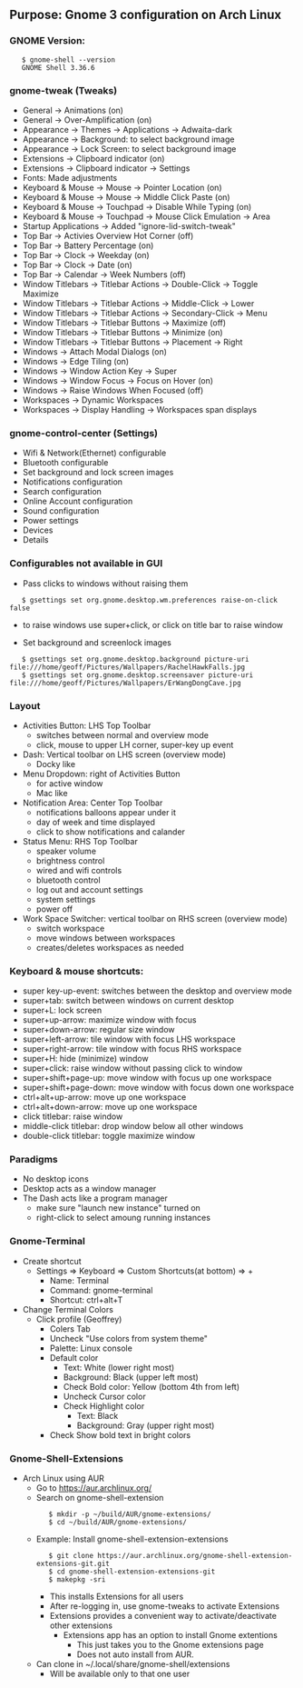 ## Purpose: Gnome 3 configuration on Arch Linux

### GNOME Version:
```
   $ gnome-shell --version
   GNOME Shell 3.36.6
```
### gnome-tweak (Tweaks)
* General -> Animations (on)
* General -> Over-Amplification (on)
* Appearance -> Themes -> Applications -> Adwaita-dark
* Appearance -> Background: to select background image
* Appearance -> Lock Screen: to select background image
* Extensions -> Clipboard indicator (on)
* Extensions -> Clipboard indicator -> Settings
* Fonts: Made adjustments
* Keyboard & Mouse -> Mouse -> Pointer Location (on)
* Keyboard & Mouse -> Mouse -> Middle Click Paste (on)
* Keyboard & Mouse -> Touchpad -> Disable While Typing (on)
* Keyboard & Mouse -> Touchpad -> Mouse Click Emulation -> Area
* Startup Applications -> Added "ignore-lid-switch-tweak"
* Top Bar -> Activies Overview Hot Corner (off)
* Top Bar -> Battery Percentage (on)
* Top Bar -> Clock -> Weekday (on)
* Top Bar -> Clock -> Date (on)
* Top Bar -> Calendar -> Week Numbers (off)
* Window Titlebars -> Titlebar Actions -> Double-Click -> Toggle Maximize
* Window Titlebars -> Titlebar Actions -> Middle-Click -> Lower
* Window Titlebars -> Titlebar Actions -> Secondary-Click -> Menu
* Window Titlebars -> Titlebar Buttons -> Maximize (off)
* Window Titlebars -> Titlebar Buttons -> Minimize (on)
* Window Titlebars -> Titlebar Buttons -> Placement -> Right
* Windows -> Attach Modal Dialogs (on)
* Windows -> Edge Tiling (on)
* Windows -> Window Action Key -> Super
* Windows -> Window Focus -> Focus on Hover (on)
* Windows -> Raise Windows When Focused (off)
* Workspaces -> Dynamic Workspaces
* Workspaces -> Display Handling -> Workspaces span displays

### gnome-control-center (Settings)
* Wifi & Network(Ethernet) configurable
* Bluetooth configurable
* Set background and lock screen images
* Notifications configuration
* Search configuration
* Online Account configuration
* Sound configuration
* Power settings
* Devices
* Details

### Configurables not available in GUI
* Pass clicks to windows without raising them
```
   $ gsettings set org.gnome.desktop.wm.preferences raise-on-click false
```
  - to raise windows use super+click, or click on title bar to raise window
* Set background and screenlock images
```
   $ gsettings set org.gnome.desktop.background picture-uri file:///home/geoff/Pictures/Wallpapers/RachelHawkFalls.jpg
   $ gsettings set org.gnome.desktop.screensaver picture-uri file:///home/geoff/Pictures/Wallpapers/ErWangDongCave.jpg
```
### Layout
* Activities Button: LHS Top Toolbar
  - switches between normal and overview mode
  - click, mouse to upper LH corner, super-key up event
* Dash: Vertical toolbar on LHS screen (overview mode)
  - Docky like
* Menu Dropdown: right of Activities Button
  - for active window
  - Mac like
* Notification Area: Center Top Toolbar
  - notifications balloons appear under it
  - day of week and time displayed
  - click to show notifications and calander
* Status Menu: RHS Top Toolbar
  - speaker volume
  - brightness control
  - wired and wifi controls
  - bluetooth control
  - log out and account settings
  - system settings
  - power off
* Work Space Switcher: vertical toolbar on RHS screen (overview mode)
  - switch workspace
  - move windows between workspaces
  - creates/deletes workspaces as needed

### Keyboard & mouse shortcuts:
* super key-up-event: switches between the desktop and overview mode
* super+tab: switch between windows on current desktop
* super+L: lock screen
* super+up-arrow: maximize window with focus 
* super+down-arrow: regular size window
* super+left-arrow: tile window with focus LHS workspace
* super+right-arrow: tile window with focus RHS workspace
* super+H: hide (minimize) window
* super+click: raise window without passing click to window
* super+shift+page-up: move window with focus up one workspace
* super+shift+page-down: move window with focus down one workspace
* ctrl+alt+up-arrow: move up one workspace
* ctrl+alt+down-arrow: move up one workspace
* click titlebar: raise window
* middle-click titlebar: drop window below all other windows
* double-click titlebar: toggle maximize window

### Paradigms
* No desktop icons
* Desktop acts as a window manager
* The Dash acts like a program manager
  * make sure "launch new instance" turned on
  * right-click to select amoung running instances

### Gnome-Terminal
* Create shortcut
  * Settings => Keyboard => Custom Shortcuts(at bottom) => +
    * Name: Terminal
    * Command: gnome-terminal
    * Shortcut: ctrl+alt+T
* Change Terminal Colors
  * Click profile (Geoffrey)
    * Colers Tab
    * Uncheck "Use colors from system theme"
    * Palette: Linux console
    * Default color
        * Text: White (lower right most)
        * Background: Black (upper left most)
      * Check Bold color: Yellow (bottom 4th from left)
      * Uncheck Cursor color
      * Check Highlight color
        * Text: Black
        * Background: Gray (upper right most)
    * Check Show bold text in bright colors

### Gnome-Shell-Extensions
* Arch Linux using AUR
  * Go to https://aur.archlinux.org/
  * Search on gnome-shell-extension
    ```
       $ mkdir -p ~/build/AUR/gnome-extensions/
       $ cd ~/build/AUR/gnome-extensions/
    ```
  * Example: Install gnome-shell-extension-extensions
    ```
       $ git clone https://aur.archlinux.org/gnome-shell-extension-extensions-git.git
       $ cd gnome-shell-extension-extensions-git
       $ makepkg -sri
    ```
    * This installs Extensions for all users
    * After re-logging in, use gnome-tweaks to activate Extensions
    * Extensions provides a convenient way to activate/deactivate other extensions
      * Extensions app has an option to install Gnome extentions
        * This just takes you to the Gnome extensions page
        * Does not auto install from AUR.
  * Can clone in ~/.local/share/gnome-shell/extensions
    * Will be available only to that one user
